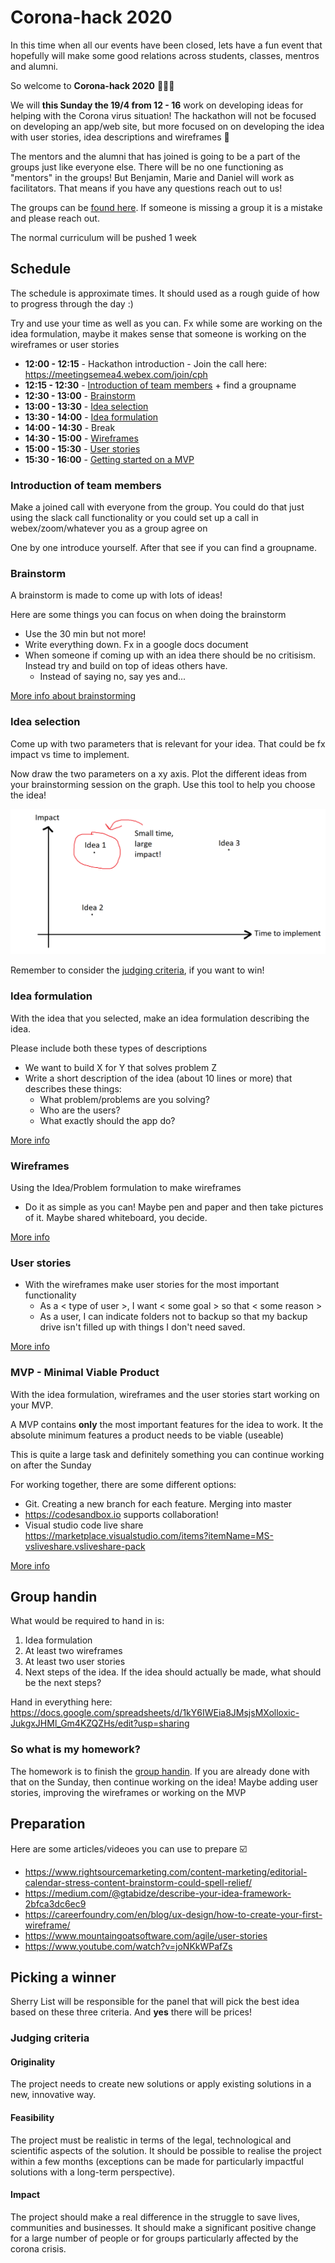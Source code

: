 # Corona-hack 2020

In this time when all our events have been closed, lets have a fun event that hopefully will make some good relations across students, classes, mentros and alumni. 

So welcome to **Corona-hack 2020** 🎉🎉🎉 

We will **this Sunday the 19/4 from 12 - 16** work on developing ideas for helping with the Corona virus situation! The hackathon will not be focused on developing an app/web site, but more focused on on developing the idea with user stories, idea descriptions and wireframes 💪

The mentors and the alumni that has joined is going to be a part of the groups just like everyone else. There will be no one functioning as "mentors" in the groups! But Benjamin, Marie and Daniel will work as facilitators. That means if you have any questions reach out to us! 

The groups can be [found here](groups.md). If someone is missing a group it is a mistake and please reach out.

The normal curriculum will be pushed 1 week

## Schedule
The schedule is approximate times. It should used as a rough guide of how to progress through the day :) 

Try and use your time as well as you can. Fx while some are working on the idea formulation, maybe it makes sense that someone is working on the wireframes or user stories

- **12:00 - 12:15** - Hackathon introduction - Join the call here: https://meetingsemea4.webex.com/join/cph
- **12:15 - 12:30** - [Introduction of team members](#introduction-of-team-members) + find a groupname
- **12:30 - 13:00** - [Brainstorm](#brainstorm)
- **13:00 - 13:30** - [Idea selection](#idea-selection)
- **13:30 - 14:00** - [Idea formulation](#idea-formulation)
- **14:00 - 14:30** - Break
- **14:30 - 15:00** - [Wireframes](#wireframes)
- **15:00 - 15:30** - [User stories](#user-stories)
- **15:30 - 16:00** - [Getting started on a MVP](#mvp-minimal-viable-product)

### Introduction of team members
Make a joined call with everyone from the group. You could do that just using the slack call functionality or you could set up a call in webex/zoom/whatever you as a group agree on

One by one introduce yourself. After that see if you can find a groupname. 

### Brainstorm
A brainstorm is made to come up with lots of ideas! 

Here are some things you can focus on when doing the brainstorm
  - Use the 30 min but not more!
  - Write everything down. Fx in a google docs document
  - When someone if coming up with an idea there should be no critisism. Instead try and build on top of ideas others have.
    - Instead of saying no, say yes and...

[More info about brainstorming](https://www.rightsourcemarketing.com/content-marketing/editorial-calendar-stress-content-brainstorm-could-spell-relief/)

### Idea selection
Come up with two parameters that is relevant for your idea. That could be fx impact vs time to implement.

Now draw the two parameters on a xy axis. Plot the different ideas from your brainstorming session on the graph. Use this tool to help you choose the idea! 

![Choose an idea](choose-an-idea.png)

Remember to consider the [judging criteria](#judging-criteria), if you want to win!

### Idea formulation
With the idea that you selected, make an idea formulation describing the idea.

Please include both these types of descriptions
  - We want to build X for Y that solves problem Z
  - Write a short description of the idea (about 10 lines or more) that describes these things:
    - What problem/problems are you solving?
    - Who are the users?
    - What exactly should the app do?

[More info](https://medium.com/@gtabidze/describe-your-idea-framework-2bfca3dc6ec9)

### Wireframes
Using the Idea/Problem formulation to make wireframes 
  - Do it as simple as you can! Maybe pen and paper and then take pictures of it. Maybe shared whiteboard, you decide. 

[More info](https://careerfoundry.com/en/blog/ux-design/how-to-create-your-first-wireframe/)

### User stories
- With the wireframes make user stories for the most important functionality 
  - As a < type of user >, I want < some goal > so that < some reason >
  - As a user, I can indicate folders not to backup so that my backup drive isn't filled up with things I don't need saved.

[More info](https://www.mountaingoatsoftware.com/agile/user-stories)

### MVP - Minimal Viable Product
With the idea formulation, wireframes and the user stories start working on your MVP. 

A MVP contains **only** the most important features for the idea to work. It the absolute minimum features a product needs to be viable (useable)

This is quite a large task and definitely something you can continue working on after the Sunday

For working together, there are some different options:
- Git. Creating a new branch for each feature. Merging into master
- https://codesandbox.io supports collaboration!
- Visual studio code live share https://marketplace.visualstudio.com/items?itemName=MS-vsliveshare.vsliveshare-pack

[More info](https://www.youtube.com/watch?v=joNKkWPafZs)



## Group handin
What would be required to hand in is:
1. Idea formulation
2. At least two wireframes
3. At least two user stories
4. Next steps of the idea. If the idea should actually be made, what should be the next steps?

Hand in everything here: https://docs.google.com/spreadsheets/d/1kY6IWEia8JMsjsMXolloxic-JukgxJHMl_Gm4KZQZHs/edit?usp=sharing

### So what is my homework? 
The homework is to finish the [group handin](#group-handin). If you are already done with that on the Sunday, then continue working on the idea! Maybe adding user stories, improving the wireframes or working on the MVP

## Preparation
Here are some articles/videoes you can use to prepare :ballot_box_with_check:
- https://www.rightsourcemarketing.com/content-marketing/editorial-calendar-stress-content-brainstorm-could-spell-relief/
- https://medium.com/@gtabidze/describe-your-idea-framework-2bfca3dc6ec9
- https://careerfoundry.com/en/blog/ux-design/how-to-create-your-first-wireframe/
- https://www.mountaingoatsoftware.com/agile/user-stories
- https://www.youtube.com/watch?v=joNKkWPafZs


## Picking a winner
Sherry List will be responsible for the panel that will pick the best idea based on these three criteria. And **yes** there will be prices! 

### Judging criteria

#### Originality
The project needs to create new solutions or apply existing solutions in a new, innovative way.

#### Feasibility
The project must be realistic in terms of the legal, technological and scientific aspects of the solution. It should be possible to realise the project within a few months (exceptions can be made for particularly impactful solutions with a long-term perspective).

#### Impact
The project should make a real difference in the struggle to save lives, communities and businesses. It should make a significant positive change for a large number of people or for groups particularly affected by the corona crisis. 


